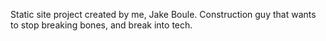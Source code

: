 Static site project created by me, Jake Boule. Construction guy that wants to stop breaking bones, and break into tech.
